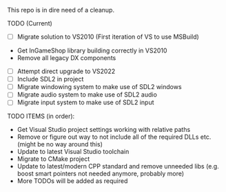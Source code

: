 This repo is in dire need of a cleanup. 

TODO (Current)
- [ ] Migrate solution to VS2010 (First iteration of VS to use MSBuild)
 - Get InGameShop library building correctly in VS2010
 - Remove all legacy DX components
- [ ] Attempt direct upgrade to VS2022
- [ ] Include SDL2 in project
- [ ] Migrate windowing system to make use of SDL2 windows
- [ ] Migrate audio system to make use of SDL2 audio
- [ ] Migrate input system to make use of SDL2 input

TODO ITEMS (in order):

- Get Visual Studio project settings working with relative paths
- Remove or figure out way to not include all of the required DLLs etc. (might be no way around this)
- Update to latest Visual Studio toolchain
- Migrate to CMake project
- Update to latest/modern CPP standard and remove unneeded libs (e.g. boost smart pointers not needed anymore, probably more)
- More TODOs will be added as required
